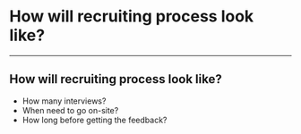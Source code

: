 <!-- .slide: data-background="#111111" -->

# How will recruiting process look like?

___

## How will recruiting process look like?

* <!-- .element: class="fragment fade-in" --> How many interviews?
* <!-- .element: class="fragment fade-in" --> When need to go on-site?
* <!-- .element: class="fragment fade-in" --> How long before getting the feedback?